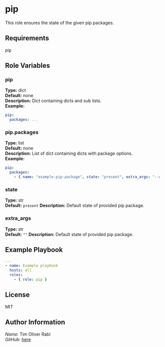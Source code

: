 pip
=========

This role ensures the state of the given pip packages.

Requirements
------------

pip

Role Variables
--------------

### pip

**Type:** dict  
**Default:** none  
**Description:** Dict containing dicts and sub lists.  
**Example:**  

```yaml
pip:
  packages: ...
```

### pip.packages

**Type:** list  
**Default:** none  
**Description:** List of dict containing dicts with package options.  
**Example:**  

```yaml
pip:
  packages:
    - { name: "example-pip-package", state: "present", extra_args: "--extra-arg-passed-to-pip" }
```

### state

**Type:** str  
**Default:** `present`
**Description:** Default state of provided pip package.  

### extra_args

**Type:** str  
**Default:** `""`
**Description:** Default state of provided pip package.  

Example Playbook
----------------

```yaml
---
- name: Example playbook
  hosts: all
  roles: 
    - { role: pip }
```

License
-------

MIT

Author Information
------------------

*Name:* Tim Oliver Rabl  
*GitHub:* [here](https://github.com/timrabl)
